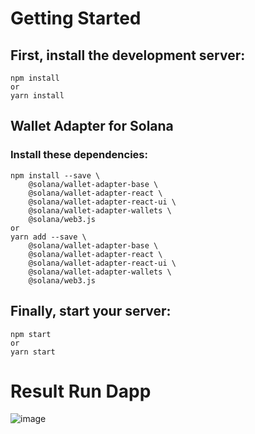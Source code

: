 # Getting Started
## First, install the development server:
```
npm install
or
yarn install
```

## Wallet Adapter for Solana
### Install these dependencies:
```
npm install --save \
    @solana/wallet-adapter-base \
    @solana/wallet-adapter-react \
    @solana/wallet-adapter-react-ui \
    @solana/wallet-adapter-wallets \
    @solana/web3.js 
or
yarn add --save \
    @solana/wallet-adapter-base \
    @solana/wallet-adapter-react \
    @solana/wallet-adapter-react-ui \
    @solana/wallet-adapter-wallets \
    @solana/web3.js 
```	
## Finally, start your server: 
```
npm start
or
yarn start
```

# Result Run Dapp
![image](https://user-images.githubusercontent.com/98334389/233822309-6433c2ed-b639-4a04-9b5e-313529066621.png)

